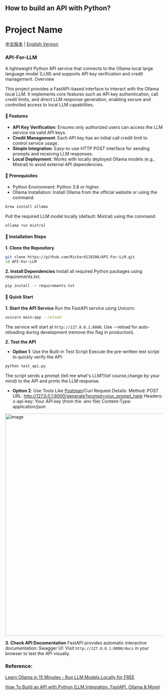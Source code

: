 ## How to build an API with Python?
# Project Name
[中文版本](README-zh-CN.md) | [English Version](README.md)
### API-For-LLM
A lightweight Python API service that connects to the Ollama local large language model (LLM) and supports API key verification and credit management.
Overview

This project provides a FastAPI-based interface to interact with the Ollama local LLM. It implements core features such as API key authentication, call credit limits, and direct LLM response generation, enabling secure and controlled access to local LLM capabilities.

#### 🚀 Features
- **API Key Verification**: Ensures only authorized users can access the LLM service via valid API keys.
- **Credit Management**: Each API key has an initial call credit limit to control service usage.
- **Simple Integration**: Easy-to-use HTTP POST interface for sending prompts and receiving LLM responses.
- **Local Deployment**: Works with locally deployed Ollama models (e.g., Mistral) to avoid external API dependencies.


#### 📌 Prerequisites
- Python Environment: Python 3.8 or higher.
- Ollama Installation:
Install Ollama from the official website or using the command.
```bash
brew install ollama
```
Pull the required LLM model locally (default: Mistral) using the command:
```bash
ollama run mistral
```

#### 📝 Installation Steps

**1. Clone the Repository**
```bash
git clone https://github.com/Richard110206/API-For-LLM.git
cd API-For-LLM
```

**2. Install Dependencies**
Install all required Python packages using requirements.txt:
```bash
pip install -r requirements.txt
```

#### 🔧 Quick Start
**1. Start the API Service**
Run the FastAPI service using Uvicorn:
```bash
uvicorn main:app --reload
```
The service will start at `http://127.0.0.1:8000`.
Use --reload for auto-reloading during development (remove this flag in production).

**2. Test the API**

- **Option 1**: Use the Built-in Test Script
Execute the pre-written test script to quickly verify the API:
```bash
python test_api.py
```
The script sends a prompt (tell me what's LLM?)(of course,change by your mind) to the API and prints the LLM response.

- **Option 2**: Use Tools Like [Postman](https://www.postman.com/downloads/)/Curl
Request Details:
Method: POST
URL: http://127.0.0.1:8000/generate?prompt=your_prompt_here
Headers:
x-api-key: Your API key (from the .env file)
Content-Type: application/json
<img width="564" height="711" alt="image" src="https://github.com/user-attachments/assets/096b2cf8-d7c1-4a2b-930c-13802a90a22a" />



**3. Check API Documentation**
FastAPI provides automatic interactive documentation:
Swagger UI: Visit `http://127.0.0.1:8000/docs` in your browser to test the API visually.


### Reference:

[Learn Ollama in 15 Minutes - Run LLM Models Locally for FREE](https://www.youtube.com/watch?v=UtSSMs6ObqY&t=600s)

[How To Build an API with Python (LLM Integration, FastAPI, Ollama & More)](https://www.youtube.com/watch?v=cy6EAp4iNN4)
